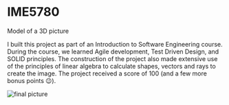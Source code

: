 # IME5780
Model of a 3D picture

I built this project as part of an Introduction to Software Engineering course.
During the course, we learned Agile development, Test Driven Design, and SOLID principles.
The construction of the project also made extensive use of the principles of linear algebra to calculate shapes, vectors and rays to create the image.
The project received a score of 100 (and a few more bonus points 😉).

![final picture](https://github.com/binim10/IME5780/blob/master/Beach%20waves%20with%20algo.png)

